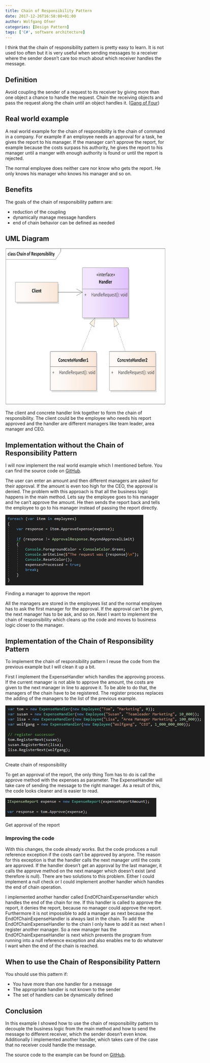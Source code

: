 ```yaml
---
title: Chain of Responsibility Pattern
date: 2017-12-26T16:58:08+01:00
author: Wolfgang Ofner
categories: [Design Pattern]
tags: ['C#', software architecture]
---
```

I think that the chain of responsibility pattern is pretty easy to learn. It is not used too often but it is very useful when sending messages to a receiver where the sender doesn&#8217;t care too much about which receiver handles the message.

## Definition

Avoid coupling the sender of a request to its receiver by giving more than one object a chance to handle the request. Chain the receiving objects and pass the request along the chain until an object handles it. (<a href="http://www.dofactory.com/net/chain-of-responsibility-design-pattern" target="_blank" rel="noopener">Gang of Four</a>)

## Real world example

A real world example for the chain of responsibility is the chain of command in a company. For example if an employee needs an approval for a task, he gives the report to his manager. If the manager can&#8217;t approve the report, for example because the costs surpass his authority, he gives the report to his manager until a manger with enough authority is found or until the report is rejected.

The normal employee does neither care nor know who gets the report. He only knows his manager who knows his manager and so on.

## Benefits

The goals of the chain of responsibility pattern are:

  * reduction of the coupling
  * dynamically manage message handlers
  * end of chain behavior can be defined as needed

## UML Diagram

[<img loading="lazy" class="aligncenter wp-image-496" src="/assets/img/posts/2017/12/Chain-of-Responsibility-pattern-UML-diagram.jpg" alt="Chain of Responsibility pattern UML diagram" width="700" height="491" />](/assets/img/posts/2017/12/Chain-of-Responsibility-pattern-UML-diagram.jpg)

The client and concrete handler link together to form the chain of responsibility. The client could be the employee who needs his report approved and the handler are different managers like team leader, area manager and CEO.

## Implementation without the Chain of Responsibility Pattern

I will now implement the real world example which I mentioned before. You can find the source code on <a href="https://github.com/WolfgangOfner/WithoutChainOfResponsibility" target="_blank" rel="noopener">GitHub</a>.

The user can enter an amount and then different managers are asked for their approval. If the amount is even too high for the CEO, the approval is denied. The problem with this approach is that all the business logic happens in the main method. Lets say the employee goes to his manager and he can&#8217;t approve the amount. He then sends the report back and tells the employee to go to his manager instead of passing the report directly.

<div id="attachment_436" style="width: 444px" class="wp-caption aligncenter">
  <a href="/assets/img/posts/2017/12/Finding-a-manager-to-approve-the-report.jpg"><img aria-describedby="caption-attachment-436" loading="lazy" class="size-full wp-image-436" src="/assets/img/posts/2017/12/Finding-a-manager-to-approve-the-report.jpg" alt="Finding a manager to approve the report" width="434" height="221" /></a>
  
  <p id="caption-attachment-436" class="wp-caption-text">
    Finding a manager to approve the report
  </p>
</div>

All the managers are stored in the employees list and the normal employee has to ask the first manager for the approval. If the approval can&#8217;t be given, the next manager has to be ask, and so on. Next I want to implement the chain of responsibility which cleans up the code and moves to business logic closer to the manager.

## Implementation of the Chain of Responsibility Pattern

To implement the chain of responsibility pattern I reuse the code from the previous example but I will clean it up a bit.

First I implement the ExpenseHandler which handles the approving process. If the current manager is not able to approve the amount, the costs are given to the next manager in line to approve it. To be able to do that, the managers of the chain have to be registered. The register process replaces the adding of the managers to the list of the previous example.

<div id="attachment_437" style="width: 637px" class="wp-caption aligncenter">
  <a href="/assets/img/posts/2017/12/Create-chain-of-responsibility.jpg"><img aria-describedby="caption-attachment-437" loading="lazy" class="size-full wp-image-437" src="/assets/img/posts/2017/12/Create-chain-of-responsibility.jpg" alt="Create chain of responsibility" width="627" height="160" /></a>
  
  <p id="caption-attachment-437" class="wp-caption-text">
    Create chain of responsibility
  </p>
</div>

To get an approval of the report, the only thing Tom has to do is call the approve method with the expenses as parameter. The ExpenseHandler will take care of sending the message to the right manager. As a result of this, the code looks cleaner and is easier to read.

<div id="attachment_438" style="width: 485px" class="wp-caption aligncenter">
  <a href="/assets/img/posts/2017/12/Get-approval-of-the-report.jpg"><img aria-describedby="caption-attachment-438" loading="lazy" class="size-full wp-image-438" src="/assets/img/posts/2017/12/Get-approval-of-the-report.jpg" alt="Get approval of the report" width="475" height="59" /></a>
  
  <p id="caption-attachment-438" class="wp-caption-text">
    Get approval of the report
  </p>
</div>

### Improving the code

With this changes, the code already works. But the code produces a null reference exception if the costs can&#8217;t be approved by anyone. The reason for this exception is that the handler calls the next manager until the costs are approved. If the handler doesn&#8217;t get an approval by the last manager, it calls the approve method on the next manager which doesn&#8217;t exist (and therefore is null). There are two solutions to this problem. Either I could implement a null check or I could implement another handler which handles the end of chain operation.

I implemented another handler called EndOfChainExpenseHandler which handles the end of the chain for me. If this handler is called to approve the report, it denies the report, because no manager could approve the report. Furthermore it is not impossible to add a manager as next because the EndOfChainExpenseHandler is always last in the chain. To add the EndOfChainExpenseHandler to the chain I only have to add it as next when I register another manager. So a new manager has the EndOfChainExpenseHandler is next which prevents the program from running into a null reference exception and also enables me to do whatever I want when the end of the chain is reached.

## When to use the Chain of Responsibility Pattern

You should use this pattern if:

  * You have more than one handler for a message
  * The appropriate handler is not known to the sender
  * The set of handlers can be dynamically defined

## Conclusion

In this example I showed how to use the chain of responsibility pattern to decouple the business logic from the main method and how to send the message to different receiver, which the sender doesn&#8217;t even know. Additionally I implemented another handler, which takes care of the case that no receiver could handle the message.

The source code to the example can be found on <a href="https://github.com/WolfgangOfner/ChainOfResponsibility" target="_blank" rel="noopener">GitHub</a>.

&nbsp;
